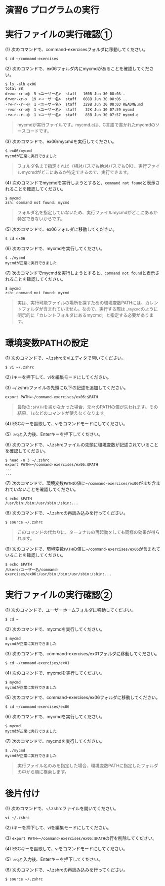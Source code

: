 演習6 プログラムの実行
==================

# 実行ファイルの実行確認①
(1) 次のコマンドで、command-exercisesフォルダに移動してください。

```shell
$ cd ~/command-exercises
```

(2) 次のコマンドで、ex06フォルダ内にmycmdがあることを確認してください。

```shell
$ ls -alh ex06
total 88
drwxr-xr-x@  5 <ユーザー名>  staff   160B Jun 30 08:03 .
drwxr-xr-x  19 <ユーザー名>  staff   608B Jun 30 08:06 ..
-rw-r--r--@  1 <ユーザー名>  staff   329B Jun 30 08:03 README.md
-rwxr-xr-x@  1 <ユーザー名>  staff    32K Jun 30 07:59 mycmd
-rw-r--r--@  1 <ユーザー名>  staff    83B Jun 30 07:57 mycmd.c
```

> mycmdが実行ファイルです。mycmd.cは、C言語で書かれたmycmdのソースコードです。

(3) 次のコマンドで、ex06/mycmdを実行してください。

```shell
$ ex06/mycmd
mycmdが正常に実行できました
```

> フォルダ名まで指定すれば（相対パスでも絶対パスでもOK）、実行ファイルmycmdがどこにあるか特定できるので、実行できます。

(4) 次のコマンドでmycmdを実行しようとすると、`command not found`と表示されることを確認してください。

```shell
$ mycmd
zsh: command not found: mycmd
```

> フォルダ名を指定していないため、実行ファイルmycmdがどこにあるか特定できないからです。

(5) 次のコマンドで、ex06フォルダに移動してください。

```shell
$ cd ex06
```

(6) 次のコマンドで、mycmdを実行してください。

```shell
$ ./mycmd
mycmdが正常に実行できました
```

(7) 次のコマンドでmycmdを実行しようとすると、`command not found`と表示されることを確認してください。

```shell
$ mycmd
zsh: command not found: mycmd
```

> 実は、実行可能ファイルの場所を探すための環境変数PATHには、カレントフォルダが含まれていません。なので、実行する際は`./mycmd`のように明示的に「カレントフォルダにあるmycmd」と指定する必要があります。

# 環境変数PATHの設定
(1) 次のコマンドで、~/.zshrcをviエディタで開いてください。

```shell
$ vi ~/.zshrc
```

(2) iキーを押下して、viを編集モードにしてください。

(3) ~/.zshrcファイルの先頭に以下の記述を追加してください。

```shell
export PATH=~/command-exercises/ex06:$PATH
```

> 最後の`:$PATH`を書かなかった場合、元々のPATHの値が失われます。その結果、`ls`などのコマンドが使えなくなります。

(4) ESCキーを謳歌して、viをコマンドモードにしてください。

(5) `:wq`と入力後、Enterキーを押下してください。

(6) 次のコマンドで、~/.zshrcファイルの先頭に環境変数が記述されていることを確認してください。

```shell
$ head -n 3 ~/.zshrc
export PATH=~/command-exercises/ex06:$PATH
...
...
```

(7) 次のコマンドで、環境変数`PATH`の値に`~/command-exercises/ex06`がまだ含まれていないことを確認してください。

```shell
$ echo $PATH
/usr/bin:/bin:/usr/sbin:/sbin:...
```

(8) 次のコマンドで、~/.zshrcの再読み込みを行ってください。

```shell
$ source ~/.zshrc

```

> このコマンドの代わりに、ターミナルの再起動をしても同様の効果が得られます。

(9) 次のコマンドで、環境変数`PATH`の値に`~/command-exercises/ex06`が含まれていることを確認してください。

```shell
$ echo $PATH
/Users/ユーザー名/command-exercises/ex06:/usr/bin:/bin:/usr/sbin:/sbin:...
```

# 実行ファイルの実行確認②
(1) 次のコマンドで、ユーザーホームフォルダに移動してください。

```shell
$ cd ~
```

(2) 次のコマンドで、mycmdを実行してください。

```shell
$ mycmd
mycmdが正常に実行できました
```

(3) 次のコマンドで、command-exercises/ex01フォルダに移動してください。

```shell
$ cd ~/command-exercises/ex01
```

(4) 次のコマンドで、mycmdを実行してください。

```shell
$ mycmd
mycmdが正常に実行できました
```

(5) 次のコマンドで、command-exercises/ex06フォルダに移動してください。

```shell
$ cd ~/command-exercises/ex06
```

(6) 次のコマンドで、mycmdを実行してください。

```shell
$ mycmd
mycmdが正常に実行できました
```

(7) 次のコマンドで、mycmdを実行してください。

```shell
$ ./mycmd
mycmdが正常に実行できました
```

> 実行ファイル名のみを指定した場合、環境変数PATHに指定したフォルダの中から順に検索します。

# 後片付け
(1) 次のコマンドで、~/.zshrcファイルを開いてください。

```shell
vi ~/.zshrc
```

(2) iキーを押下して、viを編集モードにしてください。

(3) `export PATH=~/command-exercises/ex06:$PATH`の行を削除してください。

(4) ESCキーを謳歌して、viをコマンドモードにしてください。

(5) `:wq`と入力後、Enterキーを押下してください。

(6) 次のコマンドで、~/.zshrcの再読み込みを行ってください。

```shell
$ source ~/.zshrc

```

